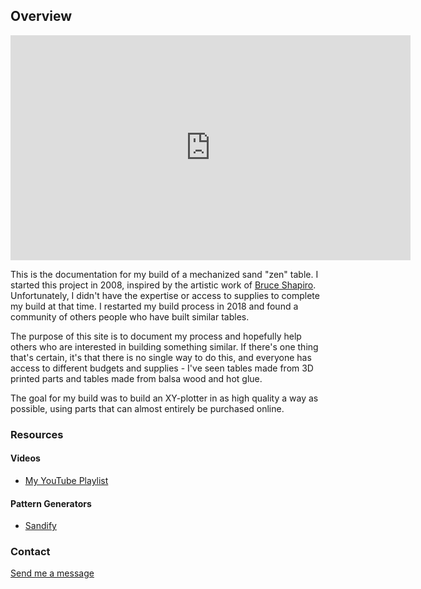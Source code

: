 ## Overview

<iframe src="https://player.vimeo.com/video/319150613" width="640" height="360" frameborder="0" webkitallowfullscreen mozallowfullscreen allowfullscreen></iframe>

This is the documentation for my build of a mechanized sand "zen" table. I started this project in 2008,
inspired by the artistic work of [Bruce Shapiro](http://www.taomc.com). Unfortunately, I didn't have the
expertise or access to supplies to complete my build at that time. I restarted my build process in 2018
and found a community of others people who have built similar tables.

The purpose of this site is to document my process and hopefully help others who are interested in building
something similar. If there's one thing that's certain, it's that there is no single way to do this, and
everyone has access to different budgets and supplies - I've seen tables made from 3D printed parts and
tables made from balsa wood and hot glue.

The goal for my build was to build an XY-plotter in as high quality a way as possible, using parts that can
almost entirely be purchased online.


### Resources

#### Videos

- [My YouTube Playlist](https://www.youtube.com/playlist?list=PLvB5haKJbU3gAIbd7pgwSGlissy1iIUOg)

#### Pattern Generators

- [Sandify](https://jeffeb3.github.io/sandify/)

### Contact

[Send me a message](https://markroland.com/contact)
